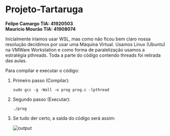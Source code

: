 # Projeto-Tartaruga

<b> Felipe Camargo TIA: 41920503 <br>
Mauricio Mourão TIA: 41908074 </b>

<p> Inicialmente iríamos usar WSL, mas como não ficou bem claro nossa resolução decidimos por usar uma Máquina Virtual. Usamos Linux (Ubuntu) na VMWare Workstation e como forma de paralelização usamos a estratégia pthreads.
Toda a parte do código contendo threads foi retirada das aulas.
</p>

Para compilar e executar o código:
<ol>

<li> Primeiro passo (Compilar): <br>
  
```
sudo gcc -g -Wall -o prog prog.c -lpthread
```
 <li> Segundo passo (Executar): <br>
   
```  
./prog
```
   
<li> Se tudo der certo, a saída do código será assim: <br>
  
![output](https://user-images.githubusercontent.com/56848726/143325678-42b834d5-df6c-41f6-bbbf-bb92182e3140.png)
  

